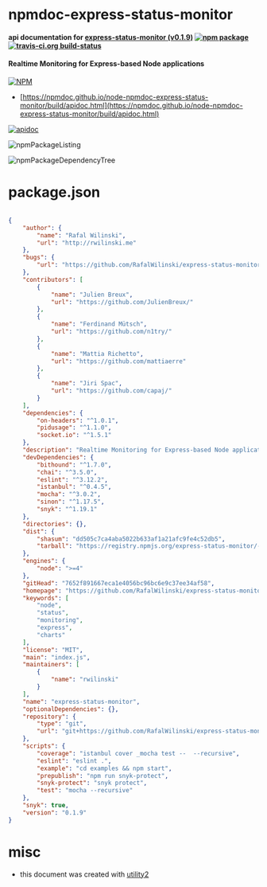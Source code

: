 # npmdoc-express-status-monitor

#### api documentation for  [express-status-monitor (v0.1.9)](https://github.com/RafalWilinski/express-status-monitor#readme)  [![npm package](https://img.shields.io/npm/v/npmdoc-express-status-monitor.svg?style=flat-square)](https://www.npmjs.org/package/npmdoc-express-status-monitor) [![travis-ci.org build-status](https://api.travis-ci.org/npmdoc/node-npmdoc-express-status-monitor.svg)](https://travis-ci.org/npmdoc/node-npmdoc-express-status-monitor)

#### Realtime Monitoring for Express-based Node applications

[![NPM](https://nodei.co/npm/express-status-monitor.png?downloads=true&downloadRank=true&stars=true)](https://www.npmjs.com/package/express-status-monitor)

- [https://npmdoc.github.io/node-npmdoc-express-status-monitor/build/apidoc.html](https://npmdoc.github.io/node-npmdoc-express-status-monitor/build/apidoc.html)

[![apidoc](https://npmdoc.github.io/node-npmdoc-express-status-monitor/build/screenCapture.buildCi.browser.%252Ftmp%252Fbuild%252Fapidoc.html.png)](https://npmdoc.github.io/node-npmdoc-express-status-monitor/build/apidoc.html)

![npmPackageListing](https://npmdoc.github.io/node-npmdoc-express-status-monitor/build/screenCapture.npmPackageListing.svg)

![npmPackageDependencyTree](https://npmdoc.github.io/node-npmdoc-express-status-monitor/build/screenCapture.npmPackageDependencyTree.svg)



# package.json

```json

{
    "author": {
        "name": "Rafal Wilinski",
        "url": "http://rwilinski.me"
    },
    "bugs": {
        "url": "https://github.com/RafalWilinski/express-status-monitor/issues"
    },
    "contributors": [
        {
            "name": "Julien Breux",
            "url": "https://github.com/JulienBreux/"
        },
        {
            "name": "Ferdinand Mütsch",
            "url": "https://github.com/n1try/"
        },
        {
            "name": "Mattia Richetto",
            "url": "https://github.com/mattiaerre"
        },
        {
            "name": "Jiri Spac",
            "url": "https://github.com/capaj/"
        }
    ],
    "dependencies": {
        "on-headers": "^1.0.1",
        "pidusage": "^1.1.0",
        "socket.io": "^1.5.1"
    },
    "description": "Realtime Monitoring for Express-based Node applications",
    "devDependencies": {
        "bithound": "^1.7.0",
        "chai": "^3.5.0",
        "eslint": "^3.12.2",
        "istanbul": "^0.4.5",
        "mocha": "^3.0.2",
        "sinon": "^1.17.5",
        "snyk": "^1.19.1"
    },
    "directories": {},
    "dist": {
        "shasum": "dd505c7ca4aba5022b633af1a21afc9fe4c52db5",
        "tarball": "https://registry.npmjs.org/express-status-monitor/-/express-status-monitor-0.1.9.tgz"
    },
    "engines": {
        "node": ">=4"
    },
    "gitHead": "7652f891667eca1e4056bc96bc6e9c37ee34af58",
    "homepage": "https://github.com/RafalWilinski/express-status-monitor#readme",
    "keywords": [
        "node",
        "status",
        "monitoring",
        "express",
        "charts"
    ],
    "license": "MIT",
    "main": "index.js",
    "maintainers": [
        {
            "name": "rwilinski"
        }
    ],
    "name": "express-status-monitor",
    "optionalDependencies": {},
    "repository": {
        "type": "git",
        "url": "git+https://github.com/RafalWilinski/express-status-monitor.git"
    },
    "scripts": {
        "coverage": "istanbul cover _mocha test --  --recursive",
        "eslint": "eslint .",
        "example": "cd examples && npm start",
        "prepublish": "npm run snyk-protect",
        "snyk-protect": "snyk protect",
        "test": "mocha --recursive"
    },
    "snyk": true,
    "version": "0.1.9"
}
```



# misc
- this document was created with [utility2](https://github.com/kaizhu256/node-utility2)
